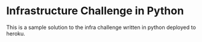 # Infrastructure Challenge in Python

This is a sample solution to the infra challenge written in python deployed to heroku.

